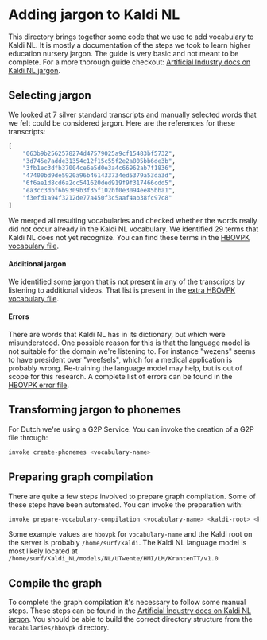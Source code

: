 Adding jargon to Kaldi NL
=========================

This directory brings together some code that we use to add vocabulary to Kaldi NL.
It is mostly a documentation of the steps we took to learn higher education nursery jargon.
The guide is very basic and not meant to be complete.
For a more thorough guide checkout: [Artificial Industry docs on Kaldi NL jargon](https://docs.google.com/document/d/1Zq6pZnFX2T5f17zRYALYcP0P1KJ3jBJHgD9AIEaM848/edit#heading=h.oc4yz21n922g).


Selecting jargon
----------------

We looked at 7 silver standard transcripts and manually selected words that we felt could be considered jargon.
Here are the references for these transcripts:

```python
[
    "063b9b2562578274d47579025a9cf15483bf5732",
    "3d745e7adde31354c12f15c55f2e2a805bb6de3b",
    "3fb1ec3dfb37004ce6e5d0e3a4c66962ab7f1836",
    "47400bd9de5920a96b461433734ed5379a53da3d",
    "6f6ae1d8cd6a2cc541620ded919f9f317466cdd5",
    "ea3cc3dbf6b9309b3f35f102bf0e3094ee85bba1",
    "f3efd1a94f3212de77a450f3c5aaf4ab38fc97c8"
]
```

We merged all resulting vocabularies 
and checked whether the words really did not occur already in the Kaldi NL vocabulary.
We identified 29 terms that Kaldi NL does not yet recognize.
You can find these terms in the [HBOVPK vocabulary file](vocabularies/hbovpk/vocabulary.txt).

#### Additional jargon

We identified some jargon that is not present in any of the transcripts by listening to additional videos.
That list is present in the [extra HBOVPK vocabulary file](vocabularies/hbovpk/vocabulary-extra.txt).


#### Errors

There are words that Kaldi NL has in its dictionary, but which were misunderstood.
One possible reason for this is that the language model is not suitable for the domain we're listening to.
For instance "wezens" seems to have president over "weefsels", which for a medical application is probably wrong.
Re-training the language model may help, but is out of scope for this research.
A complete list of errors can be found in the [HBOVPK error file](vocabularies/hbovpk/vocabulary-errors.txt).


Transforming jargon to phonemes
-------------------------------

For Dutch we're using a G2P Service. You can invoke the creation of a G2P file through:

```bash
invoke create-phonemes <vocabulary-name>
```


Preparing graph compilation
---------------------------

There are quite a few steps involved to prepare graph compilation.
Some of these steps have been automated.
You can invoke the preparation with:

```bash
invoke prepare-vocabulary-compilation <vocabulary-name> <kaldi-root> <kaldi-nl-language-model>
```

Some example values are ``hbovpk`` for ``vocabulary-name``
and the Kaldi root on the server is probably ``/home/surf/kaldi``.
The Kaldi NL language model is most likely located at ``/home/surf/Kaldi_NL/models/NL/UTwente/HMI/LM/KrantenTT/v1.0``


Compile the graph
-----------------

To complete the graph compilation it's necessary to follow some manual steps.
These steps can be found in the [Artificial Industry docs on Kaldi NL jargon](https://docs.google.com/document/d/1Zq6pZnFX2T5f17zRYALYcP0P1KJ3jBJHgD9AIEaM848/edit#heading=h.4f6nj7n26cf0).
You should be able to build the correct directory structure from the ``vocabularies/hbovpk`` directory.
